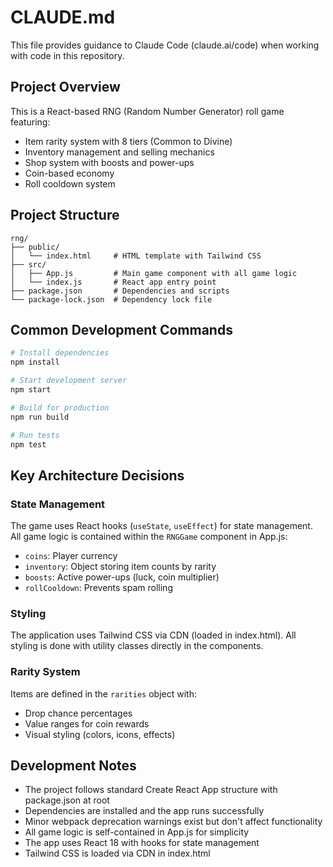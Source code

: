 # CLAUDE.md

This file provides guidance to Claude Code (claude.ai/code) when working with code in this repository.

## Project Overview

This is a React-based RNG (Random Number Generator) roll game featuring:
- Item rarity system with 8 tiers (Common to Divine)
- Inventory management and selling mechanics
- Shop system with boosts and power-ups
- Coin-based economy
- Roll cooldown system

## Project Structure

```
rng/
├── public/
│   └── index.html     # HTML template with Tailwind CSS
├── src/
│   ├── App.js         # Main game component with all game logic
│   └── index.js       # React app entry point
├── package.json       # Dependencies and scripts
└── package-lock.json  # Dependency lock file
```

## Common Development Commands

```bash
# Install dependencies
npm install

# Start development server
npm start

# Build for production
npm run build

# Run tests
npm test
```

## Key Architecture Decisions

### State Management
The game uses React hooks (`useState`, `useEffect`) for state management. All game logic is contained within the `RNGGame` component in App.js:
- `coins`: Player currency
- `inventory`: Object storing item counts by rarity
- `boosts`: Active power-ups (luck, coin multiplier)
- `rollCooldown`: Prevents spam rolling

### Styling
The application uses Tailwind CSS via CDN (loaded in index.html). All styling is done with utility classes directly in the components.

### Rarity System
Items are defined in the `rarities` object with:
- Drop chance percentages
- Value ranges for coin rewards
- Visual styling (colors, icons, effects)

## Development Notes

- The project follows standard Create React App structure with package.json at root
- Dependencies are installed and the app runs successfully
- Minor webpack deprecation warnings exist but don't affect functionality
- All game logic is self-contained in App.js for simplicity
- The app uses React 18 with hooks for state management
- Tailwind CSS is loaded via CDN in index.html